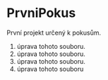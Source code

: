 # PrvniPokus
První projekt určený k pokusům.
1. úprava tohoto souboru.
2. úprava tohoto souboru.
3. úprava tohoto souboru.
4. úprava tohoto souboru